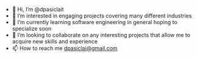 - 👋 Hi, I’m @dpasiclait
- 👀 I’m interested in engaging projects covering many different industries 
- 🌱 I’m currently learning software engineering in general hoping to specialize soon
- 💞️ I’m looking to collaborate on any interesting projects that allow me to acquire new skills and experience
- 📫 How to reach me dpasiclai@gmail.com

<!---
dpasiclait/dpasiclait is a ✨ special ✨ repository because its `README.md` (this file) appears on your GitHub profile.
You can click the Preview link to take a look at your changes.
--->

